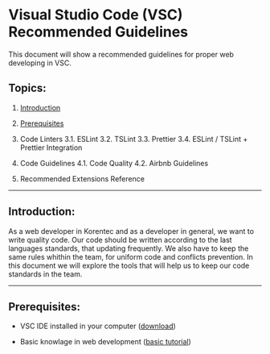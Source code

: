 # Visual Studio Code (VSC) Recommended Guidelines

This document will show a recommended guidelines for proper web developing in VSC.

##  Topics:

1. [Introduction](#introduction)

2. [Prerequisites](#prerequisites)

3. Code Linters
  3.1. ESLint
  3.2. TSLint
  3.3. Prettier
  3.4. ESLint / TSLint + Prettier Integration

4. Code Guidelines
  4.1. Code Quality
  4.2. Airbnb Guidelines

5. Recommended Extensions Reference

---

## Introduction:

  As a web developer in Korentec and as a developer in general, we want to write quality code.
  Our code should be written according to the last languages ​standards, that updating frequently.
  We also have to keep the same rules whithin the team, for uniform code and conflicts prevention.
  In this document we will explore the tools that will help us to keep our code standards in the team.

---

## Prerequisites:

  * VSC IDE installed in your computer ([download](https://code.visualstudio.com/))

  * Basic knowlage in web development ([basic tutorial](https://developer.mozilla.org/en-US/docs/Learn))
